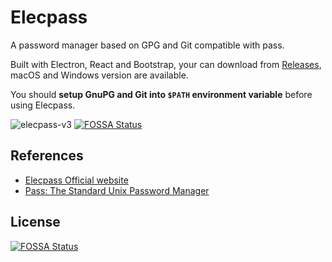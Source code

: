 # Elecpass
A password manager based on GPG and Git compatible with pass.

Built with Electron, React and Bootstrap, your can download from [Releases](https://github.com/jysperm/elecpass/releases), macOS and Windows version are available.

You should **setup GnuPG and Git into `$PATH` environment variable** before using Elecpass.

![elecpass-v3](https://user-images.githubusercontent.com/1191561/48311152-7bf1b400-e5d6-11e8-8044-7d7ada91f78d.png)
[![FOSSA Status](https://app.fossa.io/api/projects/git%2Bgithub.com%2Fjysperm%2Felecpass.svg?type=shield)](https://app.fossa.io/projects/git%2Bgithub.com%2Fjysperm%2Felecpass?ref=badge_shield)

## References

- [Elecpass Official website](http://elecpass.io)
- [Pass: The Standard Unix Password Manager](https://www.passwordstore.org/)


## License
[![FOSSA Status](https://app.fossa.io/api/projects/git%2Bgithub.com%2Fjysperm%2Felecpass.svg?type=large)](https://app.fossa.io/projects/git%2Bgithub.com%2Fjysperm%2Felecpass?ref=badge_large)